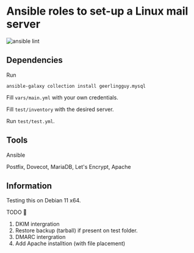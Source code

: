 # Ansible roles to set-up a Linux mail server

![ansible lint](https://github.com/JimakosOSX/leviathan/actions/workflows/blank.yml/badge.svg)

## Dependencies
Run

`ansible-galaxy collection install geerlingguy.mysql`

Fill `vars/main.yml` with your own credentials.

Fill `test/inventory` with the desired server.

Run `test/test.yml`.

## Tools
Ansible

Postfix, Dovecot, MariaDB, Let's Encrypt, Apache


## Information
Testing this on Debian 11 x64.


TODO 📝

1. DKIM intergration
2. Restore backup (tarball) if present on test folder.
3. DMARC intergration 
4. Add Apache installtion (with file placement)


